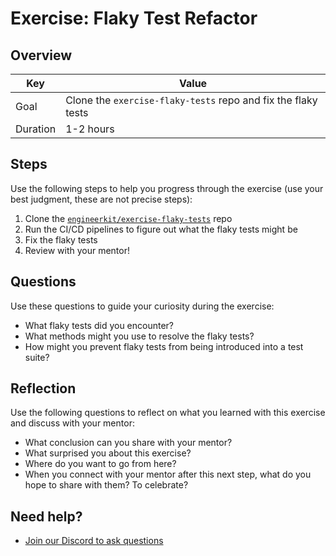# Exercise: Flaky Test Refactor

## Overview

| Key | Value |
| --- | --- |
| Goal | Clone the `exercise-flaky-tests` repo and fix the flaky tests |
| Duration | 1-2 hours |

## Steps

Use the following steps to help you progress through the exercise (use your best judgment, these are not precise steps):

1. Clone the [`engineerkit/exercise-flaky-tests`](https://github.com/engineerkit/exercise-flaky-tests) repo
2. Run the CI/CD pipelines to figure out what the flaky tests might be
3. Fix the flaky tests
4. Review with your mentor!

## Questions

Use these questions to guide your curiosity during the exercise:

- What flaky tests did you encounter?
- What methods might you use to resolve the flaky tests?
- How might you prevent flaky tests from being introduced into a test suite?

## Reflection

Use the following questions to reflect on what you learned with this exercise and discuss with your mentor:

- What conclusion can you share with your mentor?
- What surprised you about this exercise?
- Where do you want to go from here?
- When you connect with your mentor after this next step, what do you hope to share with them? To celebrate? 

## Need help?

- [Join our Discord to ask questions](https://discord.gg/bDVYvG3Czd)
